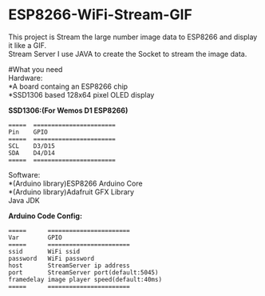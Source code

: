 # ESP8266-WiFi-Stream-GIF
This project is Stream the large number image data to ESP8266 and display it like a GIF.<br>
Stream Server I use JAVA to create the Socket to stream the image data.<br>

#What you need<br>
Hardware:<br>
*A board containg an ESP8266 chip<br>
*SSD1306 based 128x64 pixel OLED display<br>

**SSD1306:(For Wemos D1 ESP8266)**

    =====  =======================
    Pin    GPIO
    =====  =======================
    SCL    D3/D15
    SDA    D4/D14
    =====  =======================
    
Software:<br>
*(Arduino library)ESP8266 Arduino Core<br>
*(Arduino library)Adafruit GFX Library<br>
Java JDK<br>

**Arduino Code Config:**

    =====      =======================
    Var        GPIO
    =====      =======================
    ssid       WiFi ssid
    password   WiFi password 
    host       StreamServer ip address
    port       StreamServer port(default:5045)
    framedelay image player speed(default:40ms)
    =====      =======================

